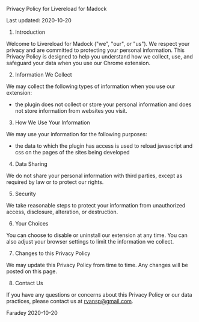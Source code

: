 Privacy Policy for Livereload for Madock

Last updated: 2020-10-20

1. Introduction

Welcome to Livereload for Madock ("we", "our", or "us"). We respect your privacy and are committed to protecting your personal information. This Privacy Policy is designed to help you understand how we collect, use, and safeguard your data when you use our Chrome extension.

2. Information We Collect

We may collect the following types of information when you use our extension:

- the plugin does not collect or store your personal information and does not store information from websites you visit.

3. How We Use Your Information

We may use your information for the following purposes:

- the data to which the plugin has access is used to reload javascript and css on the pages of the sites being developed

4. Data Sharing

We do not share your personal information with third parties, except as required by law or to protect our rights.

5. Security

We take reasonable steps to protect your information from unauthorized access, disclosure, alteration, or destruction.

6. Your Choices

You can choose to disable or uninstall our extension at any time. You can also adjust your browser settings to limit the information we collect.

7. Changes to this Privacy Policy

We may update this Privacy Policy from time to time. Any changes will be posted on this page.

8. Contact Us

If you have any questions or concerns about this Privacy Policy or our data practices, please contact us at rvansp@gmail.com.

Faradey
2020-10-20


